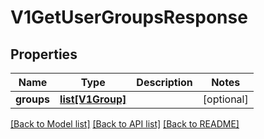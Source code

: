 # V1GetUserGroupsResponse

## Properties
Name | Type | Description | Notes
------------ | ------------- | ------------- | -------------
**groups** | [**list[V1Group]**](V1Group.md) |  | [optional] 

[[Back to Model list]](../README.md#documentation-for-models) [[Back to API list]](../README.md#documentation-for-api-endpoints) [[Back to README]](../README.md)


